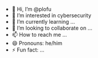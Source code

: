 - 👋 Hi, I’m @plofu
- 👀 I’m interested in cybersecurity 
- 🌱 I’m currently learning ...
- 💞️ I’m looking to collaborate on ...
- 📫 How to reach me ...
- 😄 Pronouns: he/him
- ⚡ Fun fact: ... 

<!---
plofu/plofu is a ✨ special ✨ repository because its `README.md` (this file) appears on your GitHub profile.
You can click the Preview link to take a look at your changes.
--->
